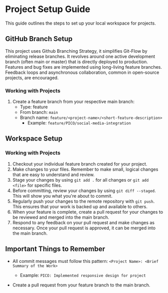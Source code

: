 # Project Setup Guide

This guide outlines the steps to set up your local workspace for projects.

## GitHub Branch Setup

This project uses Github Branching Strategy, it simplifies Git-Flow by eliminating release branches. It revolves around one active development branch (often main or master) that is directly deployed to production. Features and bug fixes are implemented using long-living feature branches. Feedback loops and asynchronous collaboration, common in open-source projects, are encouraged.

### Working with Projects

1. Create a feature branch from your respective main branch:
   - Type: feature
   - From branch: `main`
   - Branch name: `feature/<project-name>/<short-feature-description>`
     - Example: `feature/PICO/social-media-integration`

## Workspace Setup

### Working with Projects

1. Checkout your individual feature branch created for your project.
2. Make changes to your files. Remember to make small, logical changes that are easy to understand and review.
3. Stage your changes by using `git add .` for all changes or `git add <file>` for specific files.
4. Before committing, review your changes by using `git diff --staged`. This will show you what you're about to commit.
5. Regularly push your changes to the remote repository with `git push`. This ensures that your work is backed up and available to others.
6. When your feature is complete, create a pull request for your changes to be reviewed and merged into the main branch.
7. Respond to any feedback on your pull request and make changes as necessary. Once your pull request is approved, it can be merged into the main branch.

## Important Things to Remember

- All commit messages must follow this pattern:
  `<Project Name>: <Brief Summary of the Work>`
  - Example: `PICO: Implemented responsive design for project`

- Create a pull request from your feature branch to the main branch.
